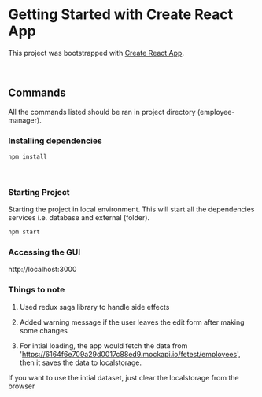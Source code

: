 # Getting Started with Create React App

This project was bootstrapped with [Create React App](https://github.com/facebook/create-react-app).




<br>

## Commands
All the commands listed should be ran in project directory (employee-manager).

### Installing dependencies
```bash
npm install
```
<br>

### Starting Project
Starting the project in local environment.
This will start all the dependencies services i.e. database and external (folder).
```bash
npm start
```

### Accessing the GUI
http://localhost:3000

### Things to note

1) Used redux saga library to handle side effects

2) Added warning message if the user leaves the edit form after making some changes

3) For intial loading, the app would fetch the data from 'https://6164f6e709a29d0017c88ed9.mockapi.io/fetest/employees', then it saves the data to localstorage.

If you want to use the intial dataset, just clear the localstorage from the browser

<br>






